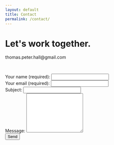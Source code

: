 ```yaml
---
layout: default
title: Contact
permalink: /contact/
---
```

<div class="row justify-content-center">
  <div class="col-12 col-md-10 col-xl-8">
    <h1 class="headline">Let's work together.</h1>
    <p class="contact-email">thomas.peter.hall@gmail.com</p>
  </div>
</div>

<div class="row justify-content-center">
  <p class="contact-icons"><a href=""><i class="fa fa-envelope" aria-hidden="true"></i></a>&emsp;<a href=""><i class="fa fa-linkedin" aria-hidden="true"></i></a>&emsp;<a href=""><i class="fa fa-medium" aria-hidden="true"></i></a></p>
</div>

<div class="row justify-content-center">
  <div class="col-12 col-md-10 col-xl-8">
  <form action="https://formspree.io/thomas.peter.hall@gmail.com" method="POST" class="p-b-5">
  <div class="form-group">
    <label for="name">Your name (required):</label>
    <input type="text" class="form-control" name="name" required>
  </div>
  <div class="form-group">
    <label for="_replyto">Your email (required):</label>
    <input type="email" class="form-control" name="_replyto" required>
  </div>
  <div class="form-group">
    <label for="_subject">Subject:</label>
    <input type="text" class="form-control" name="_subject">
  </div>
  <div class="form-group">
    <label for="_message">Message:</label>
    <textarea rows="8" name="_message" class="form-control"></textarea>
  </div>
  <div class="form-group">
    <input type="submit" value="Send">
  </div>
</form>
  </div>
</div>
